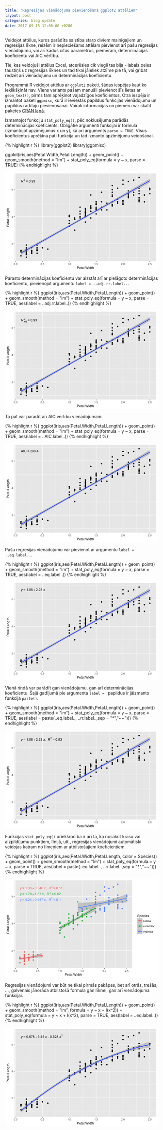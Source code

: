 ```yaml
---
title: "Regresijas vienādojuma pievienošana ggplot2 attēliem"
layout: post
categories: blog update
date: 2017-09-15 12:00:00 +0200
---
```




Veidojot attēlus, kuros parādīta saistība starp diviem mainīgajiem un regresijas līkne, reizēm ir nepieciešams attēlam pievienot arī pašu regresijas vienādojumu, vai arī kādus citus parametrus, piemēram, determinācijas koeficientu vai AIC vērtību. 

Tie, kas veidojuši attēlus Excel, atcerēsies cik viegli tas bija - labais peles taustiņš uz regresijas līknes un tad tikai jāieliek atzīme pie tā, vai gribat redzēt arī vienādojumu un determinācijas koeficientu.

Programmā R veidojot attēlus ar `ggplot2` paketi, šādas iespējas kaut ko ieklikšķināt nav. Viens variants pašam manuāli pievienot šīs lietas ar `geom_text()`, pirms tam aprēķinot vajadzīgos koeficientus. Otra iespēja ir izmantot paketi `ggpmisc`, kurā ir ieviestas papildus funkcijas vienādojumu un papildus rādītāju pievienošanai. Vairāk informācijas un piemēru var skatīt paketes [CRAN lapā](https://cran.r-project.org/package=ggpmisc).

Izmantojot funkciju `stat_poly_eq()`, pēc noklusējuma parādās determinācijas koeficients. Obligātie argumenti funkcijai ir formula (izmantojot apzīmējumus x un y), kā arī arguments `parse = TRUE`. Visus koeficientus aprēķina pati funkcija un tad izmanto apzīmējumu veidošanai.


{% highlight r %}
library(ggplot2)
library(ggpmisc)

ggplot(iris,aes(Petal.Width,Petal.Length)) +
  geom_point() +
  geom_smooth(method = "lm") +
  stat_poly_eq(formula = y ~ x, parse = TRUE)
{% endhighlight %}

![center](/figs/2017-09-15-regresija/unnamed-chunk-1-1.png)

Parasto determinācijas koeficientu var aizstāt arī ar pielāgoto determinācijas koeficientu, pievienojot argumentu `label = ..adj.rr.label..`.


{% highlight r %}
ggplot(iris,aes(Petal.Width,Petal.Length)) +
  geom_point() +
  geom_smooth(method = "lm") +
  stat_poly_eq(formula = y ~ x, parse = TRUE, 
               aes(label = ..adj.rr.label..))
{% endhighlight %}

![center](/figs/2017-09-15-regresija/unnamed-chunk-2-1.png)

Tā pat var parādīt arī AIC vērtību vienādojumam.


{% highlight r %}
ggplot(iris,aes(Petal.Width,Petal.Length)) +
  geom_point() +
  geom_smooth(method = "lm") +
  stat_poly_eq(formula = y ~ x, parse = TRUE, 
               aes(label = ..AIC.label..))
{% endhighlight %}

![center](/figs/2017-09-15-regresija/unnamed-chunk-3-1.png)

Pašu regresijas vienādojumu var pievienot ar argumentu `label = ..eq.label..`.


{% highlight r %}
ggplot(iris,aes(Petal.Width,Petal.Length)) +
  geom_point() +
  geom_smooth(method = "lm") +
  stat_poly_eq(formula = y ~ x, parse = TRUE, 
               aes(label = ..eq.label..))
{% endhighlight %}

![center](/figs/2017-09-15-regresija/unnamed-chunk-4-1.png)

Vienā rindā var parādīt gan vienādojumu, gan arī determinācijas koeficientu. Šajā gadījumā pie argumenta `label = ` papildus ir jāizmanto funkcija `paste()`.


{% highlight r %}
ggplot(iris,aes(Petal.Width,Petal.Length)) +
  geom_point() +
  geom_smooth(method = "lm") +
  stat_poly_eq(formula = y ~ x, parse = TRUE,
               aes(label = paste(..eq.label.., ..rr.label..,sep = "*\",\"~~")))
{% endhighlight %}

![center](/figs/2017-09-15-regresija/unnamed-chunk-5-1.png)

Funkcijas `stat_poly_eq()` priekšrocība ir arī tā, ka nosakot krāsu vai aizpildījumu punktiem, līnijā, utt., regresijas vienādojumi automātiski veidojas katram no līmeņiem ar atbilstošajiem koeficientiem. 


{% highlight r %}
ggplot(iris,aes(Petal.Width,Petal.Length, color = Species)) +
  geom_point() +
  geom_smooth(method = "lm") +
  stat_poly_eq(formula = y ~ x, parse = TRUE,
               aes(label = paste(..eq.label.., ..rr.label..,sep = "*\",\"~~")))
{% endhighlight %}

![center](/figs/2017-09-15-regresija/unnamed-chunk-6-1.png)

Regresijas vienādojumi var būt ne tikai pirmās pakāpes, bet arī otrās, trešās, ..., galvenais jānorāda atbilstošā formula gan līknei, gan arī vienādojuma funkcijai.


{% highlight r %}
ggplot(iris,aes(Petal.Width,Petal.Length)) +
  geom_point() +
  geom_smooth(method = "lm", formula = y ~ x + I(x^2)) +
  stat_poly_eq(formula = y ~ x + I(x^2), parse = TRUE, 
               aes(label = ..eq.label..))
{% endhighlight %}

![center](/figs/2017-09-15-regresija/unnamed-chunk-7-1.png)





